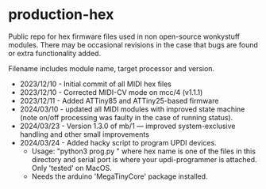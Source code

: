 # production-hex

Public repo for hex firmware files used in non open-source wonkystuff modules. There may be occasional revisions in the case that bugs are found or extra functionality added.

Filename includes module name, target processor and version.

- 2023/12/10 - Initial commit of all MIDI hex files
- 2023/12/10 - Corrected MIDI-CV mode on mcc/4 (v1.1.1)
- 2023/12/11 - Added ATTiny85 and ATTiny25-based firmware
- 2024/03/10 - updated all MIDI modules with improved state machine (note on/off processing was faulty in the case of running status).
- 2024/03/23 - Version 1.3.0 of mb/1 — improved system-exclusive handling and other small improvements
- 2024/03/24 - Added hacky script to program UPDI devices.
  - Usage: "python3 prog.py <hex-name> <serial-port>" where hex name is one of the files in this directory and serial port is where your updi-programmer is attached. Only 'tested' on MacOS.
  - Needs the arduino 'MegaTinyCore' package installed.